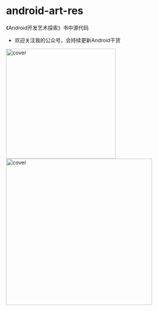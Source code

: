 # android-art-res
《Android开发艺术探索》书中源代码

- 欢迎关注我的公众号，会持续更新Android干货
<img src="http://img.my.csdn.net/uploads/201707/23/1500824251_3475.jpg" width = "300px"  alt="cover" />

<img src="http://218.249.32.138/covers/9787121269394.jpg" width = "400"  alt="cover" />
